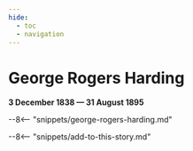 ```yaml
---
hide:
  - toc
  - navigation 
---
```


# George Rogers Harding

**3 December 1838 — 31 August 1895**

--8<-- "snippets/george-rogers-harding.md"

--8<-- "snippets/add-to-this-story.md"